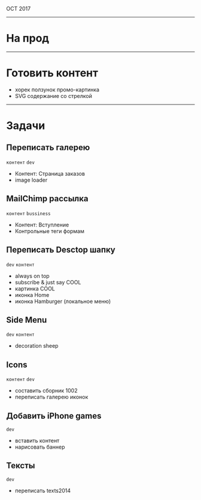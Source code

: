 OCT 2017

-------------------------------------------------------------

# На прод

-------------------------------------------------------------

# Готовить контент

- хорек ползунок промо-картинка
- SVG содержание со стрелкой


-------------------------------------------------------------

# Задачи

## Переписать галерею

`контент`
`dev`

- Контент: Страница заказов
- image loader

## MailChimp рассылка

`контент`
`bussiness`

- Контент: Вступление
- Контрольные теги формам


## Переписать Desctop шапку

`dev`
`контент`

- always on top
- subscribe & just say COOL
- картинка COOL
- иконка Home
- иконка Hamburger (локальное меню)

## Side Menu

`dev`
`контент`

- decoration sheep

## Icons

`контент`
`dev`

- составить сборник 1002
- переписать галерею иконок

## Добавить iPhone games

`dev`

- вставить контент
- нарисовать баннер

## Тексты

`dev`

- переписать texts2014
